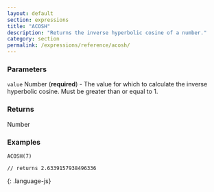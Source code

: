 ```yaml
---
layout: default
section: expressions
title: "ACOSH"
description: "Returns the inverse hyperbolic cosine of a number."
category: section
permalink: /expressions/reference/acosh/
---
```


### Parameters

`value` Number (__required__) - The value for which to calculate the inverse hyperbolic cosine. Must be greater than or equal to 1.

### Returns

Number

### Examples

~~~
ACOSH(7)

// returns 2.6339157938496336
~~~
{: .language-js}
